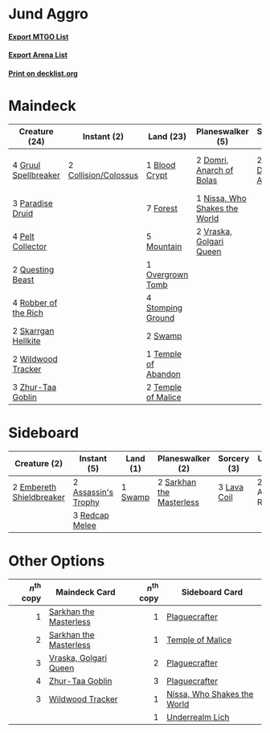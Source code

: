 # Jund Aggro

#### [Export MTGO List](../collection/Jund%20Aggro/Jund%20Aggro.txt)
#### [Export Arena List](../collection/Jund%20Aggro/Jund%20Aggro_arena.txt)
#### [Print on decklist.org](http://decklist.org/?deckmain=1%09Blood%20Crypt%0A2%09Collision/Colossus%0A2%09Domri's%20Ambush%0A2%09Domri,%20Anarch%20of%20Bolas%0A7%09Forest%0A2%09Gallia%20of%20the%20Endless%20Dance%0A4%09Gruul%20Spellbreaker%0A5%09Mountain%0A1%09Nissa,%20Who%20Shakes%20the%20World%0A1%09Overgrown%20Tomb%0A3%09Paradise%20Druid%0A4%09Pelt%20Collector%0A2%09Phoenix%20of%20Ash%0A2%09Questing%20Beast%0A4%09Robber%20of%20the%20Rich%0A2%09Skarrgan%20Hellkite%0A4%09Stomping%20Ground%0A2%09Swamp%0A1%09Temple%20of%20Abandon%0A2%09Temple%20of%20Malice%0A2%09Vraska,%20Golgari%20Queen%0A2%09Wildwood%20Tracker%0A3%09Zhur-Taa%20Goblin&deckside=2%09Agonizing%20Remorse%0A2%09Assassin's%20Trophy%0A2%09Embereth%20Shieldbreaker%0A3%09Lava%20Coil%0A3%09Redcap%20Melee%0A2%09Sarkhan%20the%20Masterless%0A1%09Swamp)
# Maindeck

|                                         Creature (24)                                         |                                          Instant (2)                                          |                                          Land (23)                                           |                                            Planeswalker (5)                                            |                                        Sorcery (2)                                        |         Unknown (4)         |
|-----------------------------------------------------------------------------------------------|-----------------------------------------------------------------------------------------------|----------------------------------------------------------------------------------------------|--------------------------------------------------------------------------------------------------------|-------------------------------------------------------------------------------------------|-----------------------------|
|4 [Gruul Spellbreaker](http://gatherer.wizards.com/Pages/Card/Details.aspx?multiverseid=457323)|2 [Collision/Colossus](http://gatherer.wizards.com/Pages/Card/Details.aspx?multiverseid=457367)|1 [Blood Crypt](http://gatherer.wizards.com/Pages/Card/Details.aspx?multiverseid=97102)       |2 [Domri, Anarch of Bolas](http://gatherer.wizards.com/Pages/Card/Details.aspx?multiverseid=461118)     |2 [Domri's Ambush](http://gatherer.wizards.com/Pages/Card/Details.aspx?multiverseid=461119)|2 Gallia of the Endless Dance|
|3 [Paradise Druid](http://gatherer.wizards.com/Pages/Card/Details.aspx?multiverseid=461098)    |                                                                                               |7 [Forest](http://gatherer.wizards.com/Pages/Card/Details.aspx?multiverseid=439860)           |1 [Nissa, Who Shakes the World](http://gatherer.wizards.com/Pages/Card/Details.aspx?multiverseid=461096)|                                                                                           |2 Phoenix of Ash             |
|4 [Pelt Collector](http://gatherer.wizards.com/Pages/Card/Details.aspx?multiverseid=452891)    |                                                                                               |5 [Mountain](http://gatherer.wizards.com/Pages/Card/Details.aspx?multiverseid=439859)         |2 [Vraska, Golgari Queen](http://gatherer.wizards.com/Pages/Card/Details.aspx?multiverseid=452963)      |                                                                                           |                             |
|2 [Questing Beast](http://gatherer.wizards.com/Pages/Card/Details.aspx?multiverseid=473133)    |                                                                                               |1 [Overgrown Tomb](http://gatherer.wizards.com/Pages/Card/Details.aspx?multiverseid=405103)   |                                                                                                        |                                                                                           |                             |
|4 [Robber of the Rich](http://gatherer.wizards.com/Pages/Card/Details.aspx?multiverseid=473100)|                                                                                               |4 [Stomping Ground](http://gatherer.wizards.com/Pages/Card/Details.aspx?multiverseid=405110)  |                                                                                                        |                                                                                           |                             |
|2 [Skarrgan Hellkite](http://gatherer.wizards.com/Pages/Card/Details.aspx?multiverseid=457258) |                                                                                               |2 [Swamp](http://gatherer.wizards.com/Pages/Card/Details.aspx?multiverseid=439858)            |                                                                                                        |                                                                                           |                             |
|2 [Wildwood Tracker](http://gatherer.wizards.com/Pages/Card/Details.aspx?multiverseid=473145)  |                                                                                               |1 [Temple of Abandon](http://gatherer.wizards.com/Pages/Card/Details.aspx?multiverseid=373711)|                                                                                                        |                                                                                           |                             |
|3 [Zhur-Taa Goblin](http://gatherer.wizards.com/Pages/Card/Details.aspx?multiverseid=457359)   |                                                                                               |2 [Temple of Malice](http://gatherer.wizards.com/Pages/Card/Details.aspx?multiverseid=378536) |                                                                                                        |                                                                                           |                             |


# Sideboard

|                                           Creature (2)                                            |                                         Instant (5)                                          |                                     Land (1)                                     |                                         Planeswalker (2)                                          |                                     Sorcery (3)                                      |    Unknown (2)    |
|---------------------------------------------------------------------------------------------------|----------------------------------------------------------------------------------------------|----------------------------------------------------------------------------------|---------------------------------------------------------------------------------------------------|--------------------------------------------------------------------------------------|-------------------|
|2 [Embereth Shieldbreaker](http://gatherer.wizards.com/Pages/Card/Details.aspx?multiverseid=473084)|2 [Assassin's Trophy](http://gatherer.wizards.com/Pages/Card/Details.aspx?multiverseid=452902)|1 [Swamp](http://gatherer.wizards.com/Pages/Card/Details.aspx?multiverseid=439858)|2 [Sarkhan the Masterless](http://gatherer.wizards.com/Pages/Card/Details.aspx?multiverseid=461070)|3 [Lava Coil](http://gatherer.wizards.com/Pages/Card/Details.aspx?multiverseid=452858)|2 Agonizing Remorse|
|                                                                                                   |3 [Redcap Melee](http://gatherer.wizards.com/Pages/Card/Details.aspx?multiverseid=473097)     |                                                                                  |                                                                                                   |                                                                                      |                   |


# Other Options

|*n*<sup>th</sup> copy|                                          Maindeck Card                                          |*n*<sup>th</sup> copy|                                            Sideboard Card                                            |
|--------------------:|-------------------------------------------------------------------------------------------------|--------------------:|------------------------------------------------------------------------------------------------------|
|                    1|[Sarkhan the Masterless](http://gatherer.wizards.com/Pages/Card/Details.aspx?multiverseid=461070)|                    1|[Plaguecrafter](http://gatherer.wizards.com/Pages/Card/Details.aspx?multiverseid=452832)              |
|                    2|[Sarkhan the Masterless](http://gatherer.wizards.com/Pages/Card/Details.aspx?multiverseid=461070)|                    1|[Temple of Malice](http://gatherer.wizards.com/Pages/Card/Details.aspx?multiverseid=378536)           |
|                    3|[Vraska, Golgari Queen](http://gatherer.wizards.com/Pages/Card/Details.aspx?multiverseid=452963) |                    2|[Plaguecrafter](http://gatherer.wizards.com/Pages/Card/Details.aspx?multiverseid=452832)              |
|                    4|[Zhur-Taa Goblin](http://gatherer.wizards.com/Pages/Card/Details.aspx?multiverseid=457359)       |                    3|[Plaguecrafter](http://gatherer.wizards.com/Pages/Card/Details.aspx?multiverseid=452832)              |
|                    3|[Wildwood Tracker](http://gatherer.wizards.com/Pages/Card/Details.aspx?multiverseid=473145)      |                    1|[Nissa, Who Shakes the World](http://gatherer.wizards.com/Pages/Card/Details.aspx?multiverseid=461096)|
|                     |                                                                                                 |                    1|[Underrealm Lich](http://gatherer.wizards.com/Pages/Card/Details.aspx?multiverseid=452961)            |

